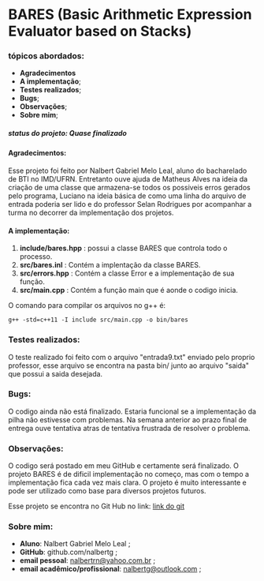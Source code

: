 # BARES (Basic Arithmetic Expression Evaluator based on Stacks)

### tópicos abordados:  
  
- **Agradecimentos**
- **A implementação**;
- **Testes realizados**;
- **Bugs**;
- **Observações**;
- **Sobre mim**;

##### status do projeto: **Quase finalizado**  

#### Agradecimentos:  
  
  Esse projeto foi feito por Nalbert Gabriel Melo Leal, aluno do bacharelado de BTI no IMD/UFRN. Entretanto ouve ajuda de Matheus Alves na ideia da criação de uma classe que armazena-se todos os possiveis erros gerados pelo programa, Luciano na ideia básica de como uma linha do arquivo de entrada poderia ser lido e do professor Selan Rodrigues por acompanhar a turma no decorrer da implementação dos projetos.

#### A implementação:  
  
  1) **include/bares.hpp** : possui a classe BARES que controla todo o processo.
  2) **src/bares.inl** : Contém a implentação da classe BARES.
  3) **src/errors.hpp** : Contém a classe Error e a implementação de sua função.
  4) **src/main.cpp** : Contém a função main que é aonde o codigo inicia.
  
   O comando para compilar os arquivos no g++ é:
  
    g++ -std=c++11 -I include src/main.cpp -o bin/bares
  
### Testes realizados:
  
  O teste realizado foi feito com o arquivo "entrada9.txt" enviado pelo proprio professor, esse arquivo se encontra na pasta bin/ junto ao arquivo "saida" que possui a saida desejada.
    
### Bugs:
  
  O codigo ainda não está finalizado. Estaria funcional se a implementação da pilha não estivesse com problemas. Na semana anterior ao prazo final de entrega ouve tentativa atras de tentativa frustrada de resolver o problema.

### Observações:

  O codigo será postado em meu GitHub e certamente será finalizado. O projeto BARES é de dificil implementação no começo, mas com o tempo a implementação fica cada vez mais clara. O projeto é muito interessante e pode ser utilizado como base para diversos projetos futuros.

  Esse projeto se encontra no Git Hub no link:
  [link do git]( https://github.com/nalbertg/Projeto-BARES)

### Sobre mim:
    
- **Aluno**: Nalbert Gabriel Melo Leal ;
- **GitHub**: github.com/nalbertg ;
- **email pessoal**: nalbertrn@yahoo.com.br ;
- **email acadêmico/profissional**: nalbertg@outlook.com ;
    
  
